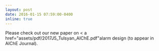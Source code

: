 ```yaml
---
layout: post
date: 2016-01-15 07:59:00-0400
inline: true
---
```


Please check out our new paper on < a href="assets/pdf/2017J5_Tulsyan_AIChE.pdf"alarm design <a/> (to appear in AIChE Journal).  
